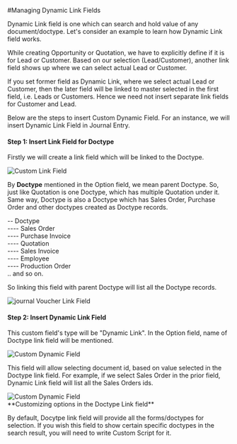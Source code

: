 #Managing Dynamic Link Fields

Dynamic Link field is one which can search and hold value of any document/doctype. Let's consider an example to learn how Dynamic Link field works.

While creating Opportunity or Quotation, we have to explicitly define if it is for Lead or Customer. Based on our selection (Lead/Customer), another link field shows up where we can select actual Lead or Customer.

If you set former field as Dynamic Link, where we select actual Lead or Customer, then the later field will be linked to master selected in the first field, i.e. Leads or Customers. Hence we need not insert separate link fields for Customer and Lead.

Below are the steps to insert Custom Dynamic Field. For an instance, we will insert Dynamic Link Field in Journal Entry.

#### Step 1: Insert Link Field for Doctype

Firstly we will create a link field which will be linked to the Doctype.

<img alt="Custom Link Field" class="screenshot" src="{{docs_base_url}}/assets/img/articles/dynamic-field-1.gif">

By **Doctype** mentioned in the Option field, we mean parent Doctype. So, just like Quotation is one Doctype, which has multiple Quotation under it. Same way, Doctype is also a Doctype which has Sales Order, Purchase Order and other doctypes created as Doctype records.

-- Doctype<br>
---- Sales Order<br>
---- Purchase Invoice<br>
---- Quotation<br>
---- Sales Invoice<br>
---- Employee<br>
---- Production Order<br>
.. and so on.

So linking this field with parent Doctype will list all the Doctype records.

<img alt="journal Voucher Link Field" class="screenshot" src="{{docs_base_url}}/assets/img/articles/dynamic-field-2.png">

#### Step 2: Insert Dynamic Link Field

This custom field's type will be "Dynamic Link". In the Option field, name of Doctype link field will be mentioned.

<img alt="Custom Dynamic Field" class="screenshot" src="{{docs_base_url}}/assets/img/articles/dynamic-field-3.gif">

This field will allow selecting document id, based on value selected in the Doctype link field. For example, if we select Sales Order in the prior field, Dynamic Link field will list all the Sales Orders ids.

<img alt="Custom Dynamic Field" class="screenshot" src="{{docs_base_url}}/assets/img/articles/dynamic-field-4.gif">

<div class="well">
**Customizing options in the Doctype Link field**


By default, Docytpe link field will provide all the forms/doctypes for selection. If you wish this field to show certain specific doctypes in the search result, you will need to write Custom Script for it.
</div>

<!-- markdown -->
